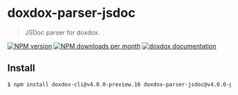 # doxdox-parser-jsdoc

> JSDoc parser for doxdox.

[![NPM version](https://img.shields.io/npm/v/doxdox-parser-jsdoc?style=flat-square)](https://www.npmjs.org/package/doxdox-parser-jsdoc)
[![NPM downloads per month](https://img.shields.io/npm/dm/doxdox-parser-jsdoc?style=flat-square)](https://www.npmjs.org/package/doxdox-parser-jsdoc)
[![doxdox documentation](https://img.shields.io/badge/doxdox-documentation-%23E85E95?style=flat-square)](https://doxdox.org)

## Install

```bash
$ npm install doxdox-cli@v4.0.0-preview.16 doxdox-parser-jsdoc@v4.0.0-preview.16 --save-dev
```
